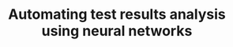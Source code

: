 ---
categories:
- bkk19
description: Test results triage is the most time-consuming step currently in Texas
  Instruments CI cycle. Embedded tests are more susceptible to failures caused by
  external factors due to test setup complexity. A typical embedded test contains
  multiple points of failure. <br /> This work uses a neural network to classify test
  results automatically and to detect real regressions. It helps scaling TIs validation
  cycle by automating the most time-consuming step.<br />
future_image:
  featured: 'true'
  path: /assets/images/featured-images/bkk19/BKK19-416.png
session_attendee_num: '5'
session_id: BKK19-416
session_room: Session Room 1 (Lotus 1-2)
session_slot:
  end_time: '2019-04-04 12:25:00'
  start_time: '2019-04-04 12:00:00'
session_speakers:
- speaker_bio: 15+ years of experience in the embedded industry.<br>Co-author of Opentest
    validation framewrok.<br>Linux Integration &amp; Validation manager at TI since
    2015.
  speaker_company: Texas Instruments
  speaker_image: /assets/images/speakers/bkk19/carlos-hernandez.jpg
  speaker_location: ''
  speaker_name: Carlos Hernandez
  speaker_position: Integration & Validation mgr at Texas Instruments
  speaker_username: ceh2
- speaker_bio: ''
  speaker_company: ''
  speaker_image: /assets/images/speakers/placeholder.png
  speaker_location: ''
  speaker_name: Jonah Willis
  speaker_position: ''
  speaker_username: jwillis16
session_track: Testing
tag: session
tags:
- Machine Learning/AI
- Testing
- Validation and CI
- Tools
- Linux Kernel
title: Automating test results analysis using neural networks
---